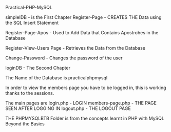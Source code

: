Practical-PHP-MySQL

simpleIDB - is the First Chapter
Register-Page - CREATES THE Data using the SQL Insert Statement

Register-Page-Apos - Used to Add Data that Contains Apostrohes in the Database

Register-View-Users Page - Retrieves the Data from the Database

Change-Password - Changes the password of the user

loginDB - The Second Chapter

The Name of the Database is practicalphpmysql

In order to view the members page you have to be logged in, this is working thanks to the sessions. 

The main pages are login.php - LOGIN
members-page.php - THE PAGE SEEN AFTER LOGGING IN
logout.php - THE LOGOUT PAGE


THE PHPMYSQLBTB Folder is from the concepts learnt in PHP with MySQL Beyond the Basics
